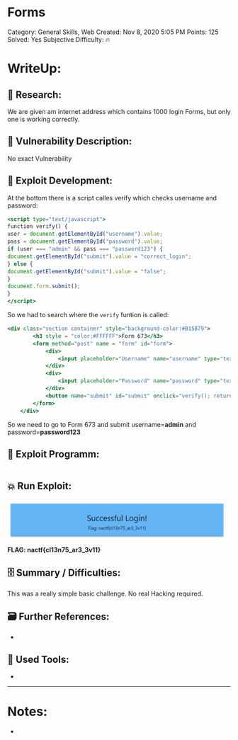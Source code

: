# Forms

Category: General Skills, Web
Created: Nov 8, 2020 5:05 PM
Points: 125
Solved: Yes
Subjective Difficulty: 🔥

# WriteUp:

## 🔎 Research:

We are given am internet address which contains 1000 login Forms, but only one is working correctly.

## 📝 Vulnerability Description:

No exact Vulnerability

## 🧠 Exploit Development:

At the bottom there is a script calles verify which checks username and password:

```jsx
<script type="text/javascript">
function verify() {
user = document.getElementById("username").value;
pass = document.getElementById("password").value;
if (user === "admin" && pass === "password123") {
document.getElementById("submit").value = "correct_login";
} else {
document.getElementById("submit").value = "false";
}
document.form.submit();
}
</script>
```

So we had to search where the `verify` funtion is called:

```jsx
<div class="section container" style="background-color:#B15B79">
        <h3 style = "color:#FFFFFF">Form 673</h3>
        <form method="post" name = "form" id="form">
            <div>
                <input placeholder="Username" name="username" type="text" id="username" style = "color:#FFFFFF">
            </div>
            <div>
                <input placeholder="Password" name="password" type="text" id="password" style="color:#FFFFFF">
            </div>
            <button name="submit" id="submit" onclick="verify(); return false;" class="btn-flat" style = "background-color:#FFFFFF; color:#FFFFFF">Submit</button>
        </form>
    </div>
```

So we need to go to Form 673 and submit username=**admin** and password=**password123**

## 🔐 Exploit Programm:

```python

```

## 💥 Run Exploit:

![Forms%20cd3f508a073040b2be0b10f9dced90c5/successfull.png](Forms%20cd3f508a073040b2be0b10f9dced90c5/successfull.png)

**FLAG: nactf{cl13n75_ar3_3v11}**

## 🗄️ Summary / Difficulties:

This was a really simple basic challenge. No real Hacking required.

## 🗃️ Further References:

- 

## 🔨 Used Tools:

- 

---

# Notes:

-